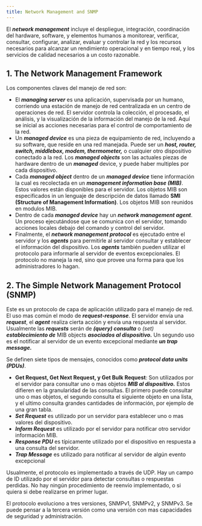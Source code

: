 ```yaml
---
title: Network Management and SNMP
---
```


El ***network management*** incluye el despliegue, integración, coordinación del hardware, software, y elementos humanos a monitorear, verificar, consultar, configurar, analizar, evaluar y controlar la red y los recursos necesarios para alcanzar un rendimiento operacional y en tiempo real, y los servicios de calidad necesarios a un costo razonable.

## 1. The Network Management Framework

Los componentes claves del manejo de red son:

- El ***managing server*** es una aplicación, supervisada por un humano, corriendo una estación de manejo de red centralizada en un centro de operaciones de red. El servidor controla la colección, el procesado, el análisis, y la visualización de la información del manejo de la red. Aquí se inicial as acciones necesarias para el control de comportamiento de la red.
- Un ***managed device*** es una pieza de equipamiento de red, incluyendo a su software, que reside en una red manejada. Puede ser un ***host, router, switch, middlebox, modem, thermometer,*** o cualquier otro dispositivo conectado a la red. Los ***managed objects*** son las actuales piezas de hardware dentro de un ***managed*** device, y puede haber multiples por cada dispositivo.
- Cada ***managed object*** dentro de un ***managed device*** tiene información la cual es recolectada en un ***management information base (MIB)***. Estos valores están disponibles para el servidor. Los objetos MIB son especificados in un lenguaje de descripción de datos llamado **SMI (Structure of Management Information)**. Los objetos MIB son reunidos en modulos MIB.
- Dentro de cada ***managed device*** hay un ***network management agent***. Un proceso ejecutándose que se comunica con el servidor, tomando acciones locales debajo del comando y control del servidor.
- Finalmente, el ***network management protocol*** es ejecutado entre el servidor y los ***agents*** para permitirle al servidor consultar y establecer el información del dispositivo. Los ***agents*** también pueden utilizar el protocolo para informarle al servidor de eventos excepcionales. El protocolo no maneja la red, sino que provee una forma para que los administradores lo hagan.

## 2. The Simple Network Management Protocol (SNMP)

Este es un protocolo de capa de aplicación utilizado para el manejo de red. El uso mas común el modo de ***request-response***. El servidor envía una ***request***, el ***agent*** realiza cierta acción y envía una respuesta al servidor. Usualmente las ***requests*** serán de ***(query) consulta*** o *(set)* ***establecimiento de*** MIB objects ***asociados al dispositivo.*** Un segundo uso es el notificar al servidor de un evento excepcional mediante ***un trap message.***

Se definen siete tipos de mensajes, conocidos como ***protocol data units (PDUs)***.

- **Get Request, Get Next Request, y Get Bulk Request**: Son utilizados por el servidor para consultar uno o mas objetos ***MIB al dispositivo.*** Estos difieren en la granularidad de las consultas. El primero puede consultar uno o mas objetos, el segundo consulta el siguiente objeto en una lista, y el ultimo consulta grandes cantidades de información, por ejemplo de una gran tabla.
- ***Set Request*** es utilizado por un servidor para establecer uno o mas valores del dispositivo.
- ***Inform Request*** es utilizado por el servidor para notificar otro servidor información MIB.
- ***Response PDU*** es típicamente utilizado por el dispositivo en respuesta a una consulta del servidor.
- ***Trap Message*** es utilizado para notificar al servidor de algún evento excepcional

Usualmente, el protocolo es implementado a través de UDP. Hay un campo de ID utilizado por el servidor para detectar consultas o respuestas perdidas. No hay ningún procedimiento de reenvío implementado, o si quiera si debe realizarse en primer lugar.

El protocolo evoluciono a tres versiones, SNMPv1, SNMPv2, y SNMPv3. Se puede pensar a la tercera versión como una versión con mas capacidades de seguridad y administración.
